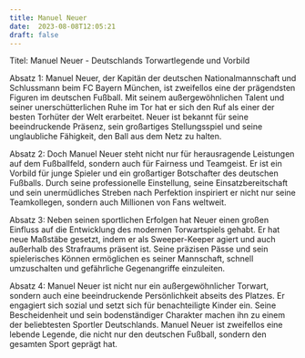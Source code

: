 ```yaml
---
title: Manuel Neuer
date:  2023-08-08T12:05:21
draft: false
---
```


Titel: Manuel Neuer - Deutschlands Torwartlegende und Vorbild

Absatz 1: Manuel Neuer, der Kapitän der deutschen Nationalmannschaft und Schlussmann beim FC Bayern München, ist zweifellos eine der prägendsten Figuren im deutschen Fußball. Mit seinem außergewöhnlichen Talent und seiner unerschütterlichen Ruhe im Tor hat er sich den Ruf als einer der besten Torhüter der Welt erarbeitet. Neuer ist bekannt für seine beeindruckende Präsenz, sein großartiges Stellungsspiel und seine unglaubliche Fähigkeit, den Ball aus dem Netz zu halten.

Absatz 2: Doch Manuel Neuer steht nicht nur für herausragende Leistungen auf dem Fußballfeld, sondern auch für Fairness und Teamgeist. Er ist ein Vorbild für junge Spieler und ein großartiger Botschafter des deutschen Fußballs. Durch seine professionelle Einstellung, seine Einsatzbereitschaft und sein unermüdliches Streben nach Perfektion inspiriert er nicht nur seine Teamkollegen, sondern auch Millionen von Fans weltweit.

Absatz 3: Neben seinen sportlichen Erfolgen hat Neuer einen großen Einfluss auf die Entwicklung des modernen Torwartspiels gehabt. Er hat neue Maßstäbe gesetzt, indem er als Sweeper-Keeper agiert und auch außerhalb des Strafraums präsent ist. Seine präzisen Pässe und sein spielerisches Können ermöglichen es seiner Mannschaft, schnell umzuschalten und gefährliche Gegenangriffe einzuleiten.

Absatz 4: Manuel Neuer ist nicht nur ein außergewöhnlicher Torwart, sondern auch eine beeindruckende Persönlichkeit abseits des Platzes. Er engagiert sich sozial und setzt sich für benachteiligte Kinder ein. Seine Bescheidenheit und sein bodenständiger Charakter machen ihn zu einem der beliebtesten Sportler Deutschlands. Manuel Neuer ist zweifellos eine lebende Legende, die nicht nur den deutschen Fußball, sondern den gesamten Sport geprägt hat.